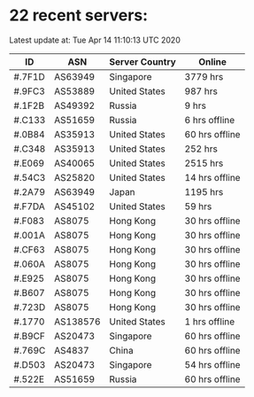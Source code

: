 # 22 recent servers:

Latest update at: Tue Apr 14 11:10:13 UTC 2020

| ID | ASN | Server Country | Online |
| -- | --- | -------------- | ------ |
| #.7F1D | AS63949 | Singapore | 3779 hrs |
| #.9FC3 | AS53889 | United States | 987 hrs |
| #.1F2B | AS49392 | Russia | 9 hrs |
| #.C133 | AS51659 | Russia | 6 hrs offline |
| #.0B84 | AS35913 | United States | 60 hrs offline |
| #.C348 | AS35913 | United States | 252 hrs |
| #.E069 | AS40065 | United States | 2515 hrs |
| #.54C3 | AS25820 | United States | 14 hrs offline |
| #.2A79 | AS63949 | Japan | 1195 hrs |
| #.F7DA | AS45102 | United States | 59 hrs |
| #.F083 | AS8075 | Hong Kong | 30 hrs offline |
| #.001A | AS8075 | Hong Kong | 30 hrs offline |
| #.CF63 | AS8075 | Hong Kong | 30 hrs offline |
| #.060A | AS8075 | Hong Kong | 30 hrs offline |
| #.E925 | AS8075 | Hong Kong | 30 hrs offline |
| #.B607 | AS8075 | Hong Kong | 30 hrs offline |
| #.723D | AS8075 | Hong Kong | 30 hrs offline |
| #.1770 | AS138576 | United States | 1 hrs offline |
| #.B9CF | AS20473 | Singapore | 60 hrs offline |
| #.769C | AS4837 | China | 60 hrs offline |
| #.D503 | AS20473 | Singapore | 54 hrs offline |
| #.522E | AS51659 | Russia | 60 hrs offline |

